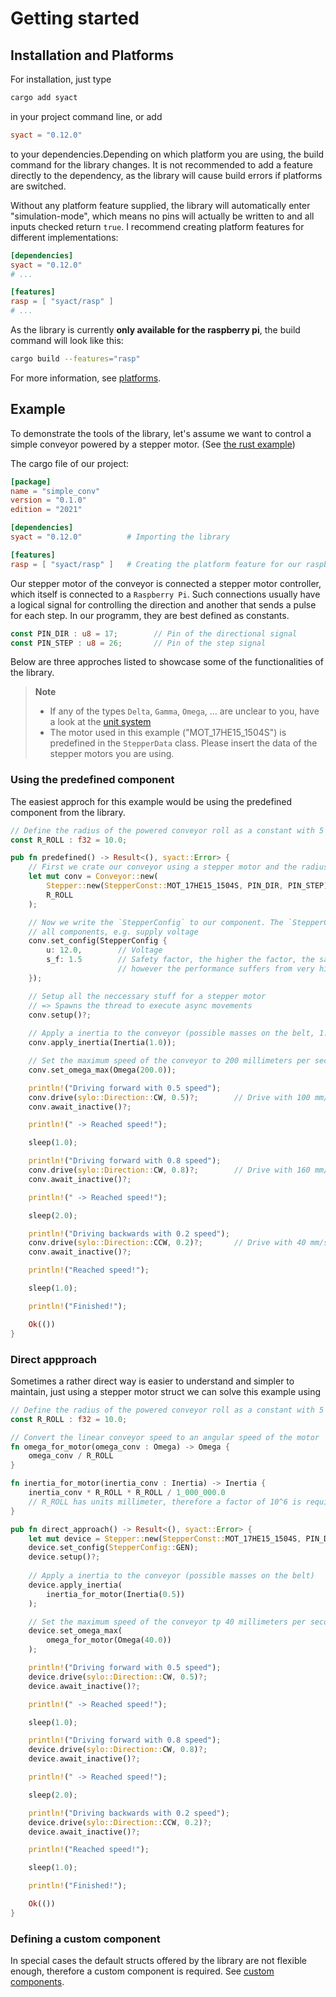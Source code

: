# Getting started

## Installation and Platforms

For installation, just type

```sh
cargo add syact
```

in your project command line, or add

```toml
syact = "0.12.0"
```

to your dependencies.Depending on which platform you are using, the build command for the library changes. It is not recommended to add a feature directly to the dependency, as the library will cause build errors if platforms are switched.

Without any platform feature supplied, the library will automatically enter "simulation-mode", which means no pins will actually be written to and all inputs checked return `true`. I recommend creating platform features for different implementations:

```toml
[dependencies]
syact = "0.12.0"
# ...

[features]
rasp = [ "syact/rasp" ]
# ... 
```

As the library is currently **only available for the raspberry pi**, the build command will look like this:

```sh
cargo build --features="rasp"
```

For more information, see [platforms](./platforms.md).

## Example

To demonstrate the tools of the library, let's assume we want to control a simple conveyor powered by a stepper motor. (See [the rust example](../examples/simple_conv/src/main.rs))

The cargo file of our project:

```toml
[package]
name = "simple_conv"
version = "0.1.0"
edition = "2021"

[dependencies]
syact = "0.12.0"          # Importing the library

[features]
rasp = [ "syact/rasp" ]   # Creating the platform feature for our raspberry pi
```

Our stepper motor of the conveyor is connected a stepper motor controller, which itself is connected to a `Raspberry Pi`. Such connections usually have a logical signal for controlling the direction and another that sends a pulse for each step. In our programm, they are best defined as constants.

```rust
const PIN_DIR : u8 = 17;        // Pin of the directional signal
const PIN_STEP : u8 = 26;       // Pin of the step signal
```

Below are three approches listed to showcase some of the functionalities of the library.

> **Note**
>
> - If any of the types `Delta`, `Gamma`, `Omega`, ... are unclear to you, have a look at the [unit system](./unit_system.md)
> - The motor used in this example ("MOT_17HE15_1504S") is predefined in the `StepperData` class. Please insert the data of the stepper motors you are using.

### Using the predefined component

The easiest approch for this example would be using the predefined component from the library.

```rust
// Define the radius of the powered conveyor roll as a constant with 5 millimeters
const R_ROLL : f32 = 10.0;

pub fn predefined() -> Result<(), syact::Error> {
    // First we crate our conveyor using a stepper motor and the radius of the roll that connects the belt to the motor
    let mut conv = Conveyor::new(
        Stepper::new(StepperConst::MOT_17HE15_1504S, PIN_DIR, PIN_STEP),        // The stepper motor
        R_ROLL
    );

    // Now we write the `StepperConfig` to our component. The `StepperConfig` is often data that is the same for 
    // all components, e.g. supply voltage
    conv.set_config(StepperConfig {
        u: 12.0,        // Voltage
        s_f: 1.5        // Safety factor, the higher the factor, the safer is the stepper to not jump over steps,
                        // however the performance suffers from very high safety factors
    });

    // Setup all the neccessary stuff for a stepper motor
    // => Spawns the thread to execute async movements
    conv.setup()?;
    
    // Apply a inertia to the conveyor (possible masses on the belt, 1.0kg estimated)
    conv.apply_inertia(Inertia(1.0));

    // Set the maximum speed of the conveyor to 200 millimeters per second
    conv.set_omega_max(Omega(200.0));

    println!("Driving forward with 0.5 speed");
    conv.drive(sylo::Direction::CW, 0.5)?;        // Drive with 100 mm/s speed (50%, 0.5)
    conv.await_inactive()?;

    println!(" -> Reached speed!");

    sleep(1.0);

    println!("Driving forward with 0.8 speed");
    conv.drive(sylo::Direction::CW, 0.8)?;        // Drive with 160 mm/s speed (80%, 0.8)
    conv.await_inactive()?;

    println!(" -> Reached speed!");

    sleep(2.0);

    println!("Driving backwards with 0.2 speed");
    conv.drive(sylo::Direction::CCW, 0.2)?;       // Drive with 40 mm/s speed in the opposite direction (20%, 0.2)
    conv.await_inactive()?;

    println!("Reached speed!");

    sleep(1.0);

    println!("Finished!");

    Ok(())
}
```

### Direct appproach

Sometimes a rather direct way is easier to understand and simpler to maintain, just using a stepper motor struct we can solve this example using

```rust
// Define the radius of the powered conveyor roll as a constant with 5 millimeters
const R_ROLL : f32 = 10.0;

// Convert the linear conveyor speed to an angular speed of the motor
fn omega_for_motor(omega_conv : Omega) -> Omega {
    omega_conv / R_ROLL
}

fn inertia_for_motor(inertia_conv : Inertia) -> Inertia {
    inertia_conv * R_ROLL * R_ROLL / 1_000_000.0      
    // R_ROLL has units millimeter, therefore a factor of 10^6 is required for conversion from kg to kgm^2
}

pub fn direct_approach() -> Result<(), syact::Error> {
    let mut device = Stepper::new(StepperConst::MOT_17HE15_1504S, PIN_DIR, PIN_STEP);
    device.set_config(StepperConfig::GEN);
    device.setup()?;
    
    // Apply a inertia to the conveyor (possible masses on the belt)
    device.apply_inertia(
        inertia_for_motor(Inertia(0.5))
    );

    // Set the maximum speed of the conveyor tp 40 millimeters per second
    device.set_omega_max(
        omega_for_motor(Omega(40.0))
    );

    println!("Driving forward with 0.5 speed");
    device.drive(sylo::Direction::CW, 0.5)?;
    device.await_inactive()?;

    println!(" -> Reached speed!");

    sleep(1.0);

    println!("Driving forward with 0.8 speed");
    device.drive(sylo::Direction::CW, 0.8)?;
    device.await_inactive()?;

    println!(" -> Reached speed!");

    sleep(2.0);

    println!("Driving backwards with 0.2 speed");
    device.drive(sylo::Direction::CCW, 0.2)?;
    device.await_inactive()?;

    println!("Reached speed!");

    sleep(1.0);

    println!("Finished!");

    Ok(())
}
```

### Defining a custom component

In special cases the default structs offered by the library are not flexible enough, therefore a custom component is required. See [custom components](./components.md#custom-components).
